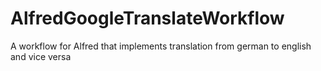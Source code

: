 AlfredGoogleTranslateWorkflow
=============================

A workflow for Alfred that implements translation from german to english and vice versa